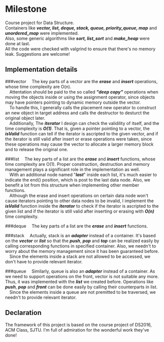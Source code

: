 # Milestone
Course project for Data Structure.  
Containers like ***vector, list, deque, stack, queue, priority\_queue, map*** and ***unordered\_map*** were implemented.  
Also, some generic algorithms like ***sort, list\_sort*** and ***make\_heap*** were done at last.  
All the code were checked with valgrind to ensure that there's no memory leak. Suggestions are welcome!

## Implementation details
###vector
&emsp;The key parts of a vector are the ___erase___ and ___insert___ operations, whose time complexity are O(n).  
&emsp;Attentation should be paid to the so called ___"deep copy"___ operations when moving the objects inside or using the assignment operator, since objects may have pointers pointing to dynamic memory outside the vector.  
&emsp;To handle this, I generally calls the placement new operator to construct an new object in target address and calls the destructor to desturct the original object later.  
&emsp;Additionally, The ___iterator___ I design can check the validility of itself, and the time complexity is ___O(1)___. That is, given a pointer pointing to a vector, the ___isValid___ function can tell if the iterator is ascripted to the given vector, and if the iterator is still valid after insert or erase operations were taken, since these operations may cause the vector to allocate a larger memory block and to release the original one.

###list
&emsp;The key parts of a list are the ___erase___ and ___insert___ functions, whose time complexity are O(1). Proper construction, destruction and memory management plays a significant role in the implementation as well.  
&emsp;With an additional node named "___last___" inside each list, it's much easier to indicate the end() position, which is post to the last data node. Also, we benefit a lot from this structure when implementing other member functions.  
&emsp;Although the erase and insert operations on certain data node won't cause iterators pointing to other data nodes to be invalid,  I implement the ___isValid___ function inside the ___iterator___ to check if the iterator is ascripted to the given list and if the iterator is still valid after inserting or erasing with ___O(n)___ time complexity.

###deque
&emsp;The key parts of a list are the ___erase___ and ___insert___ functions.

###stack
&emsp;Actually, stack is an ___adapter___ instead of a container. It's based on the ___vector___ or ___list___ so that the ___push___, ___pop___ and ___top___ can be realized easily by calling corresponding functions in specified container. Also, we needn't to worry about the memory management since it has been guaranteed before.  
&emsp;Since the elements inside a stack are not allowed to be accessed, we don't have to provide relevant iterator.

###queue
&emsp;Similarly, queue is also an ___adapter___ instead of a container. As we need to support operations on the front, vector is not suitable any more. Thus, it was implemented with the ___list___ we created before. Operations like ___push___, ___pop___ and ___front___ can be done easily by calling their counterparts in list.  
&emsp;Since the elements inside a queue are not premitted to be traversed, we needn't to provide relevant iterator.

## Declaration
The framework of this project is based on the course project of DS2016, ACM Class, SJTU. I'm full of admiration for the wonderful work they've done!
